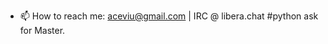 
- 📫 How to reach me: aceviu@gmail.com | IRC @ libera.chat #python ask for Master.

<!---
Viteac/Viteac is a ✨ special ✨ repository because its `README.md` (this file) appears on your GitHub profile.
You can click the Preview link to take a look at your changes.
--->
